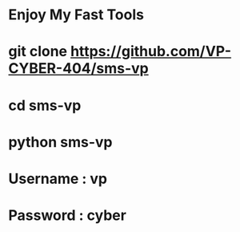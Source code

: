 # Enjoy My Fast Tools


#  git clone https://github.com/VP-CYBER-404/sms-vp


#  cd sms-vp

#  python sms-vp



#  Username : vp

#  Password : cyber
